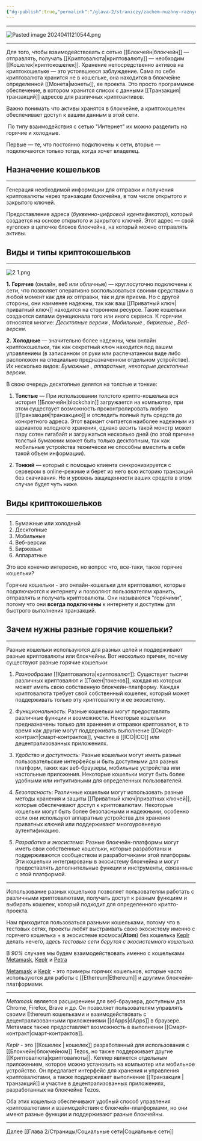 ```yaml
---
{"dg-publish":true,"permalink":"/glava-2/straniczy/zachem-nuzhny-raznye-koshelki/"}
---
```



---

![Pasted image 20240411210544.png](/img/user/Images/Pasted%20image%2020240411210544.png)

---

Для того, чтобы взаимодействовать с сетью [[Блокчейн\|блокчейн]] — отправлять, получать [[Криптовалюта\|криптовалюту]] — необходим [[Кошелек\|криптокошелек]].
Хранение непосредственно активов на криптокошельке — это устоявшееся заблуждение. Сама по себе криптовалюта хранится не в кошельке, она находится в блокчейне определенной [[Монета\|монеты]], ее проекта. Это просто программное обеспечение, в котором хранится список с данными [[Транзакция\|транзакций]] адресов для различных криптоактивов.

Важно понимать что активы хранятся в блокчейне, а криптокошелек обеспечивает доступ к вашим данным в этой сети.

 По типу взаимодействия с сетью "Интернет" их можно разделить на горячие и холодные.

Первые — те, что постоянно подключены к сети, вторые — подключаются только тогда, когда хочет владелец.

## Назначение кошельков
---
Генерация необходимой информации для отправки и получения криптовалюты через транзакции блокчейна, в том числе открытого и закрытого ключей.

Предоставление адреса (_буквенно-цифровой идентификатор_), который создается на основе открытого и закрытого ключей. Этот адрес — свой «уголок» в цепочке блоков блокчейна, на который можно отправлять активы.

## Виды и типы криптокошельков
---

![2 1.png](/img/user/Images/2%201.png)

**1.** **Горячие** (онлайн, веб или облачные) — круглосуточно подключены к сети, что позволяет оперативно воспользоваться своими средствами в любой момент как для их отправки, так и для приема. Но с другой стороны, они наименее надежны, так как ваш [[Приватный ключ\|приватный ключ]] находится на стороннем ресурсе. Такие кошельки создаются силами функционала того или иного сервиса. К горячим относятся многие: _Десктопные версии , Мобильные , биржевые , Веб-версии._

**2.** **Холодные** — значительно более надежны, чем онлайн криптокошельки, так как секретный ключ находится под вашим управлением (в записанном от руки или распечатанном виде либо расположен на специально предназначенном отдельном устройстве). Их несколько видов: _Бумажные , аппаратные, некоторые десктопные версии._

В свою очередь десктопные делятся на толстые и тонкие:

1. **Толстые** — При использовании толстого крипто-кошелька вся история [[Блокчейн\|blockchain]] загружается на компьютер, при этом существует возможность проконтролировать любую [[Транзакция\|транзакцию]] и отследить полный путь средств до конкретного адреса. Этот вариант считается наиболее надежным из вариантов холодного хранения, однако весить такой монстр может пару сотен гигабайт и загружаться несколько дней (по этой причине толстый бумажник может быть только десктопным, так как мобильные устройства технически не способны вместить в себя такой объем информации).

2. **Тонкий** — который с помощью клиента синхронизируется с сервером в online-режиме и берет из него всю историю транзакций без скачивания. Но и уровень защищенности ваших средств в этом случае будет чуть ниже.

## Виды криптокошельков
---

1. Бумажные или холодный
2. Десктопные
3. Мобильные
4. Веб-версии
5. Биржевые
6. Аппаратные

Это все конечно интересно, но вопрос что, все-таки, такое горячие кошельки?

Горячие кошельки - это онлайн-кошельки для криптовалют, которые подключаются к интернету и позволяют пользователям хранить, отправлять и получать криптовалюты. Они называются "горячими", потому что они **всегда подключены** к интернету и доступны для быстрого выполнения транзакций.

## Зачем нужны разные горячие кошельки?
---
Разные кошельки используются для разных целей и поддерживают разные криптовалюты или блокчейны. Вот несколько причин, почему существуют разные горячие кошельки:

1. _Разнообразие_ [[Криптовалюта\|криптовалют]]: Существует тысячи различных криптовалют и [[Токен\|токенов]], каждая из которых может иметь свою собственную блокчейн-платформу. Каждая криптовалюта требует свой собственный кошелек, который может поддерживать только эту криптовалюту и ее экосистему.

2. _Функциональность_: Разные кошельки могут предоставлять различные функции и возможности. Некоторые кошельки предназначены только для хранения и отправки криптовалют, в то время как другие могут поддерживать выполнение [[Смарт-контракт\|смарт-контрактов]], участие в [[ICO\|ICO]] или децентрализованных приложениях.

3. _Удобство и доступность:_ Разные кошельки могут иметь разные пользовательские интерфейсы и быть доступными для разных платформ, таких как веб-браузеры, мобильные устройства или настольные приложения. Некоторые кошельки могут быть более удобными или интуитивными для определенных пользователей.

4. _Безопасность_: Различные кошельки могут использовать разные методы хранения и защиты [[Приватный ключ\|приватных ключей]], которые обеспечивают доступ к криптовалютам. Некоторые кошельки могут быть более безопасными и надежными, особенно если они используют аппаратные устройства для хранения приватных ключей или поддерживают многоуровневую аутентификацию.

5. _Разработка и экосистема_: Разные блокчейн-платформы могут иметь свои собственные кошельки, которые разработаны и поддерживаются сообществом и разработчиками этой платформы. Эти кошельки интегрированы в экосистему блокчейна и могут предоставлять дополнительные функции и инструменты, связанные с этой платформой.

---

Использование разных кошельков позволяет пользователям работать с различными криптовалютами, получать доступ к разным функциям и выбирать кошелек, который подходит для определенного крипто-проекта.

Нам приходится пользоваться разными кошельками, потому что в тестовых сетях, проекты любят выстраивать свою экосистему именно с горячего кошелька + в экосистеме космоса(**Atom**) без кошелька [Keplr](https://www.keplr.app) делать нечего, _здесь тестовые сети берутся с экосистемного кошелька._

В _90%_ случаев мы будем взаимодействовать именно с кошельками [Metamask](https://metamask.io), [Keplr](https://www.keplr.app) и [Petra](https://petra.app)

[Metamask](https://metamask.io) и [Keplr](https://www.keplr.app) - это примеры горячих кошельков, которые часто используются для работы с [[Ethereum\|Ethereum]] и другими блокчейн-платформами.

---

_Metamask_ является расширением для веб-браузера, доступным для Chrome, Firefox, Brave и др. Он позволяет пользователям управлять своими Ethereum кошельками и взаимодействовать с децентрализованными приложениями [[dApps\|dApps]] в браузере. Метамаск также предоставляет возможность в выполнении [[Смарт-контракт\|смарт-контрактов]].

_Keplr_ - это [[Кошелек \| кошелек]] разработанный для использования с [[Блокчейн\|блокчейном]] Tezos, но также поддерживает другие [[Криптовалюта\|криптовалюты]]. Кеплер является отдельным приложением, которое можно установить на компьютер или мобильное устройство. Он предлагает интерфейс для хранения и управления криптовалютами, а также поддерживает выполнение [[Транзакция \| транзакций]] и участие в децентрализованных приложениях, разработанных на блокчейне Tezos.

Оба этих кошелька обеспечивают удобный способ управления криптовалютами и взаимодействия с блокчейн-платформами, но они имеют разные функции и поддерживают разные блокчейны.

---

Далее [[Глава 2/Страницы/Социальные сети\|Социальные сети]]
